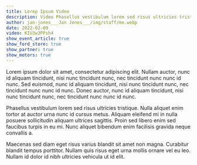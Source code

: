 ```yaml
---
title: Lorep Ipsum Video
description: Video Phasellus vestibulum lorem sed risus ultricies tristique.
author: jan-jones___Jan Jones___/img/staff/me.webp
date: 2022-02-09
video: KIU3w3PPsh4
show_event_article: true
show_ford_store: true
show_partner: true
show_motors: true
---
```


Lorem ipsum dolor sit amet, consectetur adipiscing elit. Nullam auctor, nunc id aliquam tincidunt, nisi nunc tincidunt nunc, nec tincidunt nunc nunc id nunc. Sed euismod, nunc id aliquam tincidunt, nisi nunc tincidunt nunc, nec tincidunt nunc nunc id nunc. Donec auctor, nunc id aliquam tincidunt, nisi nunc tincidunt nunc, nec tincidunt nunc nunc id nunc.

Phasellus vestibulum lorem sed risus ultricies tristique. Nulla aliquet enim tortor at auctor urna nunc id cursus metus. Aliquam eleifend mi in nulla posuere sollicitudin aliquam ultrices sagittis. Proin sed libero enim sed faucibus turpis in eu mi. Nunc aliquet bibendum enim facilisis gravida neque convallis a.

Maecenas sed diam eget risus varius blandit sit amet non magna. Curabitur blandit tempus porttitor. Nullam quis risus eget urna mollis ornare vel eu leo. Nullam id dolor id nibh ultricies vehicula ut id elit.

